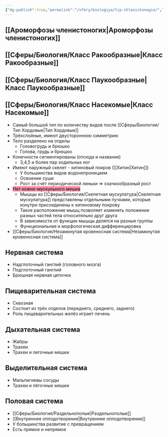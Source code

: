 ```yaml
---
{"dg-publish":true,"permalink":"/sfery/biologiya/tip-chlenistonogie/","tags":["Зоология"]}
---
```


## [[Ароморфозы членистоногих\|Ароморфозы членистоногих]] 
## [[Сферы/Биология/Класс Ракообразные\|Класс Ракообразные]] 
## [[Сферы/Биология/Класс Паукообразные\|Класс Паукообразные]]
## [[Сферы/Биология/Класс Насекомые\|Класс Насекомые]] 
- Самый большой тип по количеству видов после [[Сферы/Биология/Тип Хордовые\|Тип Хордовые]]
- Трёхслойные, имеют двустороннюю симметрию
- Тело разделено на отделы
	- Головогрудь и брюшко
	- Голова, грудь и брюшко
- Конечности сегментированы (отсюда и название)
	- 3,4,5 и более пар ходильных ног
- Имеют наружный скелет - хитиновый покров ([[Хитин\|Хитин]])
	- У большинства видов водонепроницаем
	- Освоение суши
	- Рост за счёт периодической линьки => скачкообразный рост
- <mark style="background: #FF5582A6;">Нет кожно-мускульного мешка</mark>
	- Мышцы из [[Сферы/Биология/Скелетная мускулатура\|Скелетная мускулатура]] представлены отдельными пучками, которые изнутри присоединены к хитиновому покрову 
	- Такое расположение мышц позволяет изменять положение разных частей тела относительно друг друга
	- В зависимости от функции мышцы делятся на разные группы
	- Функциональная и морфологическая дифференцировка 
- [[Сферы/Биология/Незамкнутая кровеносная система\|Незамкнутая кровеносная система]]
## Нервная система
- Надглоточный ганглий (головного мозга)
- Подглоточный ганглий
- Брюшная нервная цепочка
## Пищеварительная система
- Сквозная
- Состоит из трёх отделов (переднего, среднего, заднего)
- Роль пищеварительных желёз играет печень
## Дыхательная система
- Жабры
- Трахеи
- Трахеи и легочные мешки
## Выделительная система
- Мальпигиевы сосуды
- Трахеи и лёгочные мешки
## Половая система
- [[Сферы/Биология/Раздельнополые\|Раздельнополые]]
- [[Внутреннее оплодотворение\|Внутреннее оплодотворение]]
- У большинства развитие с превращением
- Есть прямое и непрямое
